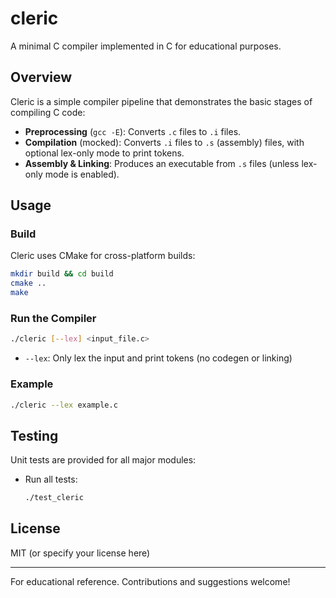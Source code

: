 # cleric

A minimal C compiler implemented in C for educational purposes.

## Overview
Cleric is a simple compiler pipeline that demonstrates the basic stages of compiling C code:
- **Preprocessing** (`gcc -E`): Converts `.c` files to `.i` files.
- **Compilation** (mocked): Converts `.i` files to `.s` (assembly) files, with optional lex-only mode to print tokens.
- **Assembly & Linking**: Produces an executable from `.s` files (unless lex-only mode is enabled).

## Usage
### Build
Cleric uses CMake for cross-platform builds:

```sh
mkdir build && cd build
cmake ..
make
```

### Run the Compiler
```sh
./cleric [--lex] <input_file.c>
```
- `--lex`: Only lex the input and print tokens (no codegen or linking)

### Example
```sh
./cleric --lex example.c
```

## Testing
Unit tests are provided for all major modules:
- Run all tests:
  ```sh
  ./test_cleric
  ```

## License
MIT (or specify your license here)

---
For educational reference. Contributions and suggestions welcome!
